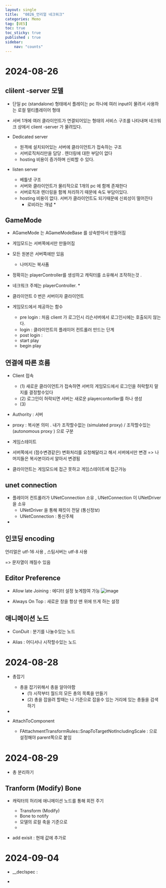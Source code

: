 ```yaml
---
layout: single
title:  "0826_언리얼 네크워크"
categories: Memo
tag: [UE5]
toc: true
toc_sticky: true
published : true
sidebar:
    nav: "counts"
---
```


# 2024-08-26  

## clilent -server 모델

* 단일 pc (standalone) 형태에서 플레이는 pc 하나에 여러 input이 물려서 사용하는 로컬 멀티플레이어 형태
   
* 서버 1개에 여러 클라이언트가 연결되어있는 형태의 서비스 구조를 나타내며 네크워크 상에서 client -server 가 물려있다.
   
* Dedicated server
    * 원격에 설치되어있는 서버에 클라이언트가 접속하는 구조
    * 서버로직처리만을 담당 . 렌더링에 대한 부담이 없다
    * hosting 비용이 증가하며 신뢰할 수 있다.   
        
* listen server
    * 베틀넷 구조
    * 서버와 클라이언트가 물리적으로 1개의 pc 에 함께 존재한다
    * 서버로직과 렌더링을 함께 처리하기 때문에 속도 부담이있다.
    * hosting 비용이 없다. 서버가 클라이언트도 되기때문에 신뢰성이 떨어진다
        * 로비라는 개념 
            * 

## GameMode

* AGameMode 는 AGameModeBase 를 상속받아서 만들어짐 

* 게임모드는 서버쪽에서만 만들어짐

* 모든 원본은 서버쪽에만 있음
    * 나머지는 복사품
* 정확히는 playerController를 생성하고 캐릭터를 소유해서 조작하는것 .

* 네크워크 주체는 playerController. 
    * 

* 클라이언트 0 번은 서버이자 클라이언트 

* 게임모드에서 제공하는 함수
    * pre login : 처음 client 가 로그인시  리슨서버에서 로그인시에는 호출되지 않는다.
    * login : 클라이언트의 플레이어 컨트롤러 만드는 단계
    * post login : 
    * start play
    * begin play

## 연결에 따른 흐름

* Client 접속
    * (1) 새로운 클라이언트가 접속하면 서버의 게임모드에서 로그인을 허락할지 말지를 결정할수있다
    * (2) 로그인이 허락되면 서버는 새로운 playercontorller를 하나 생성
    * (3) 

* Authority : 서버    
   
* proxy : 복사본 의미 . 내가 조작할수없는 (simulated proxy) / 조작할수있는 (autonomous proxy ) 으로 구분

* 게임스테이트
 * 서버쪽에서 (점수변경같은) 변화처리를 요청해달라고 해서 서버에서만 변경 => 나머지들은 복사본이라서 알아서 변경됨
 * 클라이언트는 게임모드에 접근 못하고 게임스테이트에 접근가능 


## unet connection

 * 플레이어 컨트롤러가 UNetConnection 소유 , UNetConnection 이 UNetDriver을 소유
    * UNetDriver 을 통해 패킷이 전달 (통신정보)
    * UNetConnection : 통신주체
*     

## 인코딩 encoding

언리얼은 utf-16 사용 , 스팀서버는 utf-8 사용
   
=> 문자열이 깨질수 있음
   
## Editor Preference
* Allow late Joining : 에디터 설정 늦게참여 가능
![image](https://github.com/user-attachments/assets/94735bdd-9007-4c57-bd16-785174f79a3c)
   
* Always On Top : 새로운 창을 항상 맨 위에 뜨게 하는 설정 

## 애니메이션 노드

* ConDuit : 분기를 나눌수있는 노드

* Alias : 어디서나 시작할수있는 노드

# 2024-08-28

* 총잡기
    * 총을 잡기위해서 총을 알아야함
        * (1) 시작부터 월드의 모든 총의 목록을 만들기
        * (2) 총을 잡을려 할때는 나 기준으로 잡을수 있는 거리에 있는 총들을 검색하기
* 

* AttachToComponent
    * FAttachmentTransformRules::SnapToTargetNotIncludingScale : 으로 설정해야 parent쪽으로 붙임 

# 2024-08-29

* 총 분리하기

## Tranform (Modify) Bone 

*  캐릭터의 허리에 애니메이션 노드를 통해 회전 주기
    * Transform (Modify)
    * Bone to notify
    * 모델의 로컬 축을 기준으로 
    * 

* add exisit : 현재 값에 추가로 

# 2024-09-04

* __declspec : 

* 